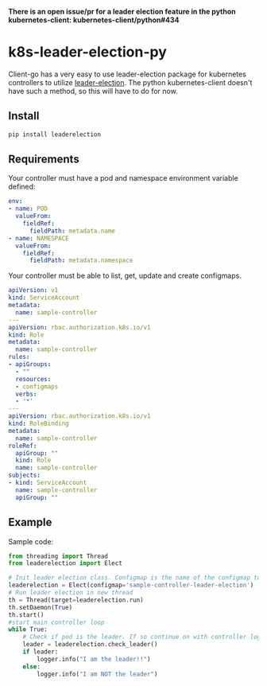 **There is an open issue/pr for a leader election feature in the python kubernetes-client: kubernetes-client/python#434**

# k8s-leader-election-py
Client-go has a very easy to use leader-election package for kubernetes controllers to utilize [leader-election](https://github.com/kubernetes/client-go/blob/master/tools/leaderelection/leaderelection.go). The python kubernetes-client doesn't have such a method, so this will have to do for now.

## Install
```bash
pip install leaderelection
```

## Requirements
Your controller must have a pod and namespace environment variable defined:
```yaml
env:
- name: POD
  valueFrom:
    fieldRef:
      fieldPath: metadata.name
- name: NAMESPACE
  valueFrom:
    fieldRef:
      fieldPath: metadata.namespace
```

Your controller must be able to list, get, update and create configmaps.
```yaml
apiVersion: v1
kind: ServiceAccount
metadata:
  name: sample-controller
---
apiVersion: rbac.authorization.k8s.io/v1
kind: Role
metadata:
  name: sample-controller
rules:
- apiGroups:
  - ""
  resources:
  - configmaps
  verbs:
  - '*'
---
apiVersion: rbac.authorization.k8s.io/v1
kind: RoleBinding
metadata:
  name: sample-controller
roleRef:
  apiGroup: ""
  kind: Role
  name: sample-controller
subjects:
- kind: ServiceAccount
  name: sample-controller
  apiGroup: ""
```

## Example
Sample code:
```python
from threading import Thread
from leaderelection import Elect

# Init leader election class. Configmap is the name of the configmap to create to store leader election information
leaderelection = Elect(configmap='sample-controller-leader-election')
# Run leader election in new thread
th = Thread(target=leaderelection.run)
th.setDaemon(True)
th.start()
#start main controller loop
while True:
    # Check if pod is the leader. If so continue on with controller logic.
    leader = leaderelection.check_leader()
    if leader:
        logger.info("I am the leader!!")
    else:
        logger.info("I am NOT the leader")
```

